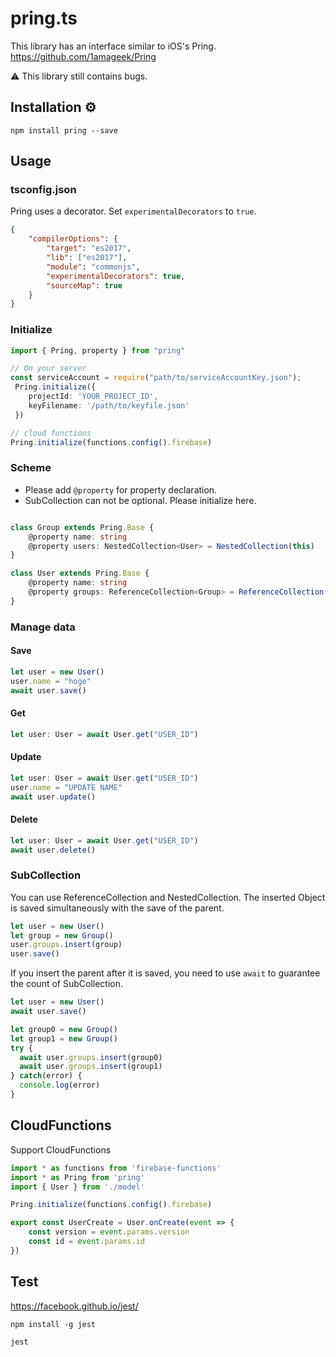 # pring.ts

This library has an interface similar to iOS's Pring.
https://github.com/1amageek/Pring

⚠️ This library still contains bugs.

## Installation ⚙

`npm install pring --save `


## Usage

### tsconfig.json

Pring uses a decorator.
Set `experimentalDecorators` to `true`.

```JSON
{
    "compilerOptions": {
        "target": "es2017",
        "lib": ["es2017"],
        "module": "commonjs",
        "experimentalDecorators": true,
        "sourceMap": true
    }
}
```

### Initialize

``` typescript
import { Pring, property } from "pring"

// On your server
const serviceAccount = require("path/to/serviceAccountKey.json");
 Pring.initialize({
    projectId: 'YOUR_PROJECT_ID',
    keyFilename: '/path/to/keyfile.json'
 })

// cloud functions
Pring.initialize(functions.config().firebase)
```

### Scheme

- Please add `@property` for property declaration.
- SubCollection can not be optional. Please initialize here.

``` typescript

class Group extends Pring.Base {
    @property name: string
    @property users: NestedCollection<User> = NestedCollection(this)
}

class User extends Pring.Base {
    @property name: string
    @property groups: ReferenceCollection<Group> = ReferenceCollection(this)
}
```

### Manage data

#### Save
``` typescript
let user = new User()
user.name = "hoge"
await user.save()
```

#### Get
``` typescript
let user: User = await User.get("USER_ID")
```

#### Update
``` typescript
let user: User = await User.get("USER_ID")
user.name = "UPDATE NAME"
await user.update()
```

#### Delete
``` typescript
let user: User = await User.get("USER_ID")
await user.delete()
```

### SubCollection
You can use ReferenceCollection and NestedCollection.
The inserted Object is saved simultaneously with the save of the parent.


``` typescript
let user = new User()
let group = new Group()
user.groups.insert(group)
user.save()
```

If you insert the parent after it is saved, you need to use `await` to guarantee the count of SubCollection.
``` typescript
let user = new User()
await user.save()

let group0 = new Group()
let group1 = new Group()
try {
  await user.groups.insert(group0)
  await user.groups.insert(group1)
} catch(error) {
  console.log(error)
}
```

## CloudFunctions

Support CloudFunctions

``` typescript
import * as functions from 'firebase-functions'
import * as Pring from 'pring'
import { User } from './model'

Pring.initialize(functions.config().firebase)

export const UserCreate = User.onCreate(event => {
    const version = event.params.version
    const id = event.params.id
})
```


## Test

https://facebook.github.io/jest/

```shell
npm install -g jest 
```

```shell
jest
```
